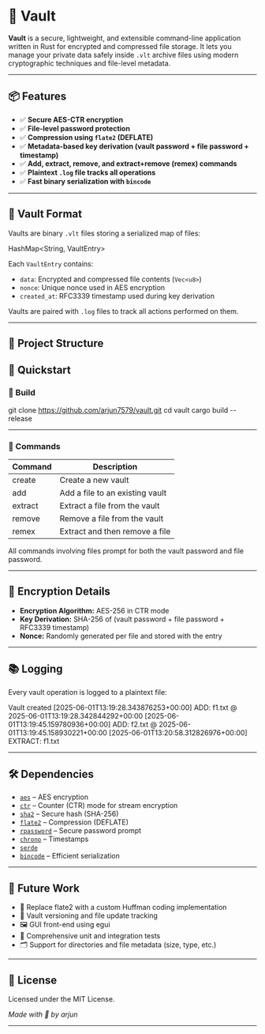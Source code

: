 # 🔐 Vault

**Vault** is a secure, lightweight, and extensible command-line application written in Rust for encrypted and compressed file storage. It lets you manage your private data safely inside `.vlt` archive files using modern cryptographic techniques and file-level metadata.

---

## 📦 Features

- ✅ **Secure AES-CTR encryption**
- ✅ **File-level password protection**
- ✅ **Compression using `flate2` (DEFLATE)**
- ✅ **Metadata-based key derivation (vault password + file password + timestamp)**
- ✅ **Add, extract, remove, and extract+remove (remex) commands**
- ✅ **Plaintext `.log` file tracks all operations**
- ✅ **Fast binary serialization with `bincode`**

---

## 🧱 Vault Format

Vaults are binary `.vlt` files storing a serialized map of files:

HashMap<String, VaultEntry>


Each `VaultEntry` contains:

- `data`: Encrypted and compressed file contents (`Vec<u8>`)
- `nonce`: Unique nonce used in AES encryption
- `created_at`: RFC3339 timestamp used during key derivation

Vaults are paired with `.log` files to track all actions performed on them.

---

## 📂 Project Structure



## 🚀 Quickstart

### 🔧 Build

git clone https://github.com/arjun7579/vault.git
cd vault
cargo build --release

---

### 📌 Commands

| Command  | Description                        |
|----------|------------------------------------|
| create   | Create a new vault                 |
| add      | Add a file to an existing vault    |
| extract  | Extract a file from the vault      |
| remove   | Remove a file from the vault       |
| remex    | Extract and then remove a file     |

All commands involving files prompt for both the vault password and file password.

---

## 🔐 Encryption Details

- **Encryption Algorithm:** AES-256 in CTR mode
- **Key Derivation:** SHA-256 of (vault password + file password + RFC3339 timestamp)
- **Nonce:** Randomly generated per file and stored with the entry

---

## 📚 Logging

Every vault operation is logged to a plaintext file:

Vault created
[2025-06-01T13:19:28.343876253+00:00] ADD: f1.txt @ 2025-06-01T13:19:28.342844292+00:00
[2025-06-01T13:19:45.159780936+00:00] ADD: f2.txt @ 2025-06-01T13:19:45.158930221+00:00
[2025-06-01T13:20:58.312826976+00:00] EXTRACT: f1.txt

---

## 🛠 Dependencies

- [`aes`](https://crates.io/crates/aes) – AES encryption
- [`ctr`](https://crates.io/crates/ctr) – Counter (CTR) mode for stream encryption
- [`sha2`](https://crates.io/crates/sha2) – Secure hash (SHA-256)
- [`flate2`](https://crates.io/crates/flate2) – Compression (DEFLATE)
- [`rpassword`](https://crates.io/crates/rpassword) – Secure password prompt
- [`chrono`](https://crates.io/crates/chrono) – Timestamps
- [`serde`](https://crates.io/crates/serde)
- [`bincode`](https://crates.io/crates/bincode) – Efficient serialization


---

## 🔭 Future Work

- 🧠 Replace flate2 with a custom Huffman coding implementation
- 🔁 Vault versioning and file update tracking
- 🖼 GUI front-end using egui
- 🧪 Comprehensive unit and integration tests
- 🗂 Support for directories and file metadata (size, type, etc.)

---

## 📝 License

Licensed under the MIT License.

_Made with 🦀 by arjun_

---
